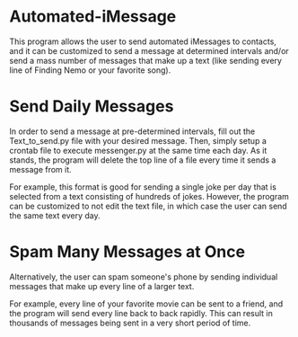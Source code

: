 # Automated-iMessage
This program allows the user to send automated iMessages to contacts, and it can be customized to send a message at determined intervals and/or send a mass number of messages that make up a text (like sending every line of Finding Nemo or your favorite song).

# Send Daily Messages
In order to send a message at pre-determined intervals, fill out the Text_to_send.py file with your desired message. Then, simply setup a crontab file to execute messenger.py at the same time each day. As it stands, the program will delete the top line of a file every time it sends a message from it. 

For example, this format is good for sending a single joke per day that is selected from a text consisting of hundreds of jokes. However, the program can be customized to not edit the text file, in which case the user can send the same text every day.

# Spam Many Messages at Once
Alternatively, the user can spam someone's phone by sending individual messages that make up every line of a larger text. 

For example, every line of your favorite movie can be sent to a friend, and the program will send every line back to back rapidly. This can result in thousands of messages being sent in a very short period of time.

